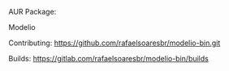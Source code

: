 AUR Package:


Modelio

Contributing: https://github.com/rafaelsoaresbr/modelio-bin.git

Builds: https://gitlab.com/rafaelsoaresbr/modelio-bin/builds
